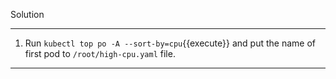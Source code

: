 Solution

---

1. Run `kubectl top po -A --sort-by=cpu`{{execute}} and put the name of first pod to `/root/high-cpu.yaml` file.

---
<br/>
<br/>
